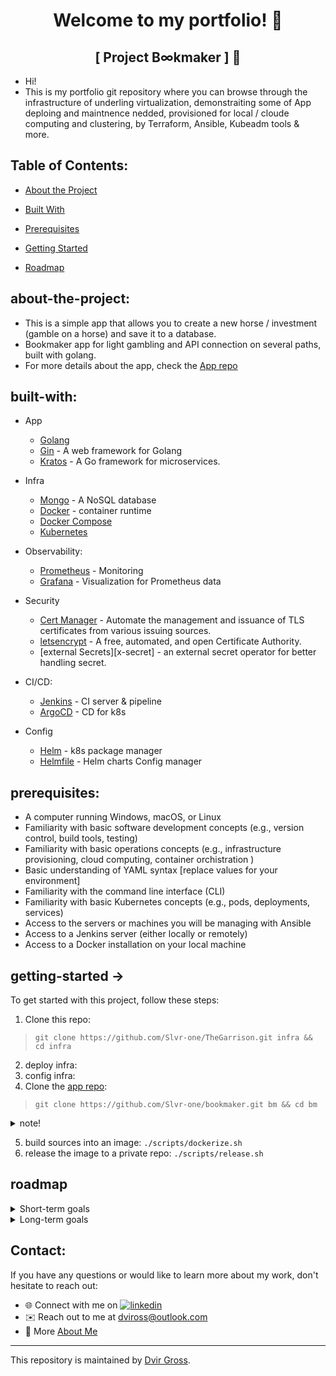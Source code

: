 <div align="center">

# Welcome to my portfolio! 👋

## [ Project B∞kmaker ] 📖

</div>

* Hi! 
* This is my portfolio git repository where you can browse through the infrastructure of underling virtualization, demonstraiting some of App deploing and maintnence nedded, provisioned for local / cloude computing and clustering, by Terraform, Ansible, Kubeadm tools & more.

## Table of Contents:

* [About the Project](#about-the-project)
* [Built With](#built-with)

* [Prerequisites](#prerequisites)
* [Getting Started](#getting-started)
* [Roadmap](#roadmap)


## about-the-project:
* This is a simple app that allows you to create a new horse / investment (gamble on a horse) and save it to a database.
* Bookmaker app for light gambling and API connection on several paths, built with golang.
* For more details about the app, check the [App repo][bmrepo]



## built-with:
* App
  * [Golang][go] 
  * [Gin][gin] - A web framework for Golang
  * [Kratos][kratos] - A Go framework for microservices.
  <!-- * [Gorm](https://gorm.io/) -->
  <!-- * [JWT](https://jwt.io/) -->
* Infra 
  * [Mongo][mongo-go-d] - A NoSQL database
  * [Docker][docker] - container runtime
  * [Docker Compose][docker-compose]
  * [Kubernetes][k8s]
* Observability:
  * [Prometheus][prome] - Monitoring
  * [Grafana][grafana] - Visualization for Prometheus data
  <!-- * [ELK Stack][elk] - A monitoring system that is known for its ease of use and scalability. -->
* Security
  * [Cert Manager][cert-manager] - Automate the management and issuance of TLS certificates from various issuing sources.
  * [letsencrypt][letsencrypt] - A free, automated, and open Certificate Authority.
  <!-- * [Traefik][traefik] - A modern HTTP reverse proxy and load balancer made to deploy microservices with ease. -->
  <!-- * [Keycloak][keycloak] - A modern identity and access management solution. -->
  * [external Secrets][x-secret] - an external secret operator for better handling secret.

* CI/CD:
  * [Jenkins][jenkins] - CI server & pipeline
  * [ArgoCD][argocd] - CD for k8s
  <!-- * [ArgoCD Image Updater](https://github.com/argoproj-labs/argocd-image-updater) -->
  <!-- * [ArgoCD Notifications](https://argoproj-labs.github.io/argocd-notifications/) -->
* Config
  <!-- * [Kustomize][kusto] - Customizing k8s configurations -->
  * [Helm][helm] - k8s package manager
  <!-- * [Ansible][ansible] - Configuration management tool -->
  * [Helmfile][helmf] - Helm charts Config manager

    
## prerequisites:
<!-- TODO -->
* A computer running Windows, macOS, or Linux
* Familiarity with basic software development concepts (e.g., version control, build tools, testing)
* Familiarity with basic operations concepts (e.g., infrastructure provisioning, cloud computing, container orchistration )
* Basic understanding of YAML syntax [replace values for your environment]
* Familiarity with the command line interface (CLI)
* Familiarity with basic Kubernetes concepts (e.g., pods, deployments, services)
* Access to the servers or machines you will be managing with Ansible
* Access to a Jenkins server (either locally or remotely)
* Access to a Docker installation on your local machine
<!-- * Familiarity with basic Jenkins concepts (e.g., pipelines, jobs, agents) -->
<!-- * Basic understanding of programming concepts (e.g., variables, functions, control flow) -->
<!-- * Access to a Kubernetes cluster (e.g., Minikube, GKE, EKS) -->
<!-- - Familiarity with golang syntax and concepts -->
<!-- - Basic understanding of object-oriented programming -->

## getting-started -> 
<!-- TODO -->
To get started with this project, follow these steps:
1. Clone this repo: 
> `git clone https://github.com/Slvr-one/TheGarrison.git infra && cd infra`
2. deploy infra:
3. config infra:
4. Clone the [app repo][bmrepo]: 
> `git clone https://github.com/Slvr-one/bookmaker.git bm && cd bm`
<details>
<summary>note!</summary>
[make sure to set vars in the scripts to fit yourself]
</details>

5. build sources into an image: `./scripts/dockerize.sh`
6. release the image to a private repo: `./scripts/release.sh` 

## roadmap 
<!-- TODO -->
<details>
<summary>Short-term goals</summary>

- Implement user authentication
- Add support for static file serving
- Improve error handling & logging into elk
</details>

<details>
<summary>Long-term goals</summary>

- Integrate with third-party APIs
- Implement a recommendation engine
- Scale the application to handle high traffic
</details>

## Contact:
If you have any questions or would like to learn more about my work, don't hesitate to reach out:

- 🌐 Connect with me on [![linkedin](https://img.shields.io/badge/linkedin-0A66C2?style=for-the-badge&logo=linkedin&logoColor=white)](https://www.linkedin.com/in/dvir-gross-929252224/)
- ✉️ Reach out to me at [dviross@outlook.com](mailto:dviross@outlook.com)
- 🌟 More [About Me](https://github.com/Slvr-one/Slvr-one/blob/main/README.md)


---
This repository is maintained by [Dvir Gross](https://github.com/Slvr-one). 

[go]: https://golang.org/
[gin]: https://github.com/gin-gonic/gin
[kratos]: github.com/go-kratos/kratos/v2

<!-- [nginx]: https://www.nginx.com/ -->

[mongo-go-d]: https://github.com/mongodb/mongo-go-driver
[docker]: https://www.docker.com/
[docker-compose]: https://docs.docker.com/compose/
[k8s]: https://kubernetes.io/
 
[cert-manager]: https://cert-manager.io/
[letsencrypt]: https://letsencrypt.org/
<!-- [x-secret]: https://external-secrets.io/v0.8.0/ -->

[prome]: https://prometheus.io/
[grafana]: https://grafana.com/
<!-- [elk]: https://www.elastic.co/what-is/elk-stack -->

<!-- [fluentd]: https://www.fluentd.org/ -->
<!-- [fluent-bit]: https://fluentbit.io/ -->


<!-- [traefik]: https://traefik.io/ -->

[jenkins]: https://www.jenkins.io/
[argocd]: https://argoproj.github.io/argo-cd/

[kusto]: https://kustomize.io/
[helm]: https://helm.sh/
[ansible]: https://www.ansible.com/
[helmf]: https://helmfile.readthedocs.io/en/latest/
 
[bmrepo]: https://github.com/Slvr-one/bookmaker